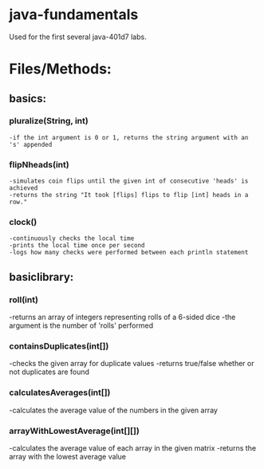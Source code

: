 # java-fundamentals
Used for the first several java-401d7 labs.

# Files/Methods: 
## basics:

  ### pluralize(**String**, **int**)
    -if the int argument is 0 or 1, returns the string argument with an 's' appended

  ### flipNheads(**int**)
    -simulates coin flips until the given int of consecutive 'heads' is achieved
    -returns the string "It took [flips] flips to flip [int] heads in a row."

  ### clock()
    -continuously checks the local time
    -prints the local time once per second
    -logs how many checks were performed between each println statement


## basiclibrary:

 ### roll(**int**)
  -returns an array of integers representing rolls of a 6-sided dice
  -the argument is the number of 'rolls' performed

 ### containsDuplicates(**int[]**)
  -checks the given array for duplicate values
  -returns true/false whether or not duplicates are found

 ### calculatesAverages(**int[]**)
  -calculates the average value of the numbers in the given array

 ### arrayWithLowestAverage(**int[][]**)
  -calculates the average value of each array in the given matrix
  -returns the array with the lowest average value



